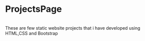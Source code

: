 # ProjectsPage
<br>
These are few static website projects that i have developed using HTML,CSS and Bootstrap
